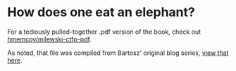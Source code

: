 # How does one eat an elephant?

For a tediously pulled-together .pdf version of the book, check out [hmemcpy/milewski-ctfp-pdf].

As noted, that file was compiled from Bartosz' original blog series, [view that here].



[hmemcpy/milewski-ctfp-pdf]: https://github.com/hmemcpy/milewski-ctfp-pdf
[view that here]: https://bartoszmilewski.com/2014/10/28/category-theory-for-programmers-the-preface/
